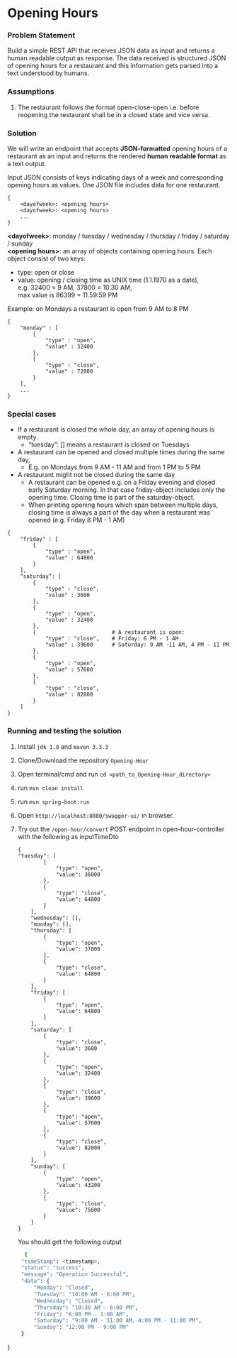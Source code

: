 # Opening Hours

### Problem Statement

Build a simple REST API that receives JSON data as input and returns a human readable output as response. The data received is structured
JSON of opening hours for a restaurant and this information gets parsed into a
text understood by humans.

### Assumptions
1. The restaurant follows the format open-close-open i.e. before reopening the restaurant shall be in a closed state and vice versa.

### Solution

We will write an endpoint that accepts **JSON-formatted** opening hours of a
restaurant as an input and returns the rendered **human readable format** as a text output.

Input JSON consists of keys indicating days of a week and corresponding opening hours
as values. One JSON file includes data for one restaurant.

```
{
    <dayofweek>: <opening hours>
    <dayofweek>: <opening hours>
    ...
}
```

**&lt;dayofweek&gt;**: monday / tuesday / wednesday / thursday / friday / saturday / sunday  
**&lt;opening hours&gt;**: an array of objects containing opening hours. Each object consist of
two keys:
- type: open or close
- value: opening / closing time as UNIX time (1.1.1970 as a date),  
  e.g. 32400 = 9 AM, 37800 = 10.30 AM,  
  max value is 86399 = 11.59:59 PM


Example: on Mondays a restaurant is open from 9 AM to 8 PM

```
{
    "monday" : [
        {
            "type" : "open",
            "value" : 32400
        },
        {
            "type" : "close",
            "value" : 72000
        }
    ],
    ...
}
```

### Special cases

- If a restaurant is closed the whole day, an array of opening hours is empty.
    - “tuesday”: [] means a restaurant is closed on Tuesdays
- A restaurant can be opened and closed multiple times during the same day,
    - E.g. on Mondays from 9 AM - 11 AM and from 1 PM to 5 PM
- A restaurant might not be closed during the same day
    - A restaurant can be opened e.g. on a Friday evening and closed early
      Saturday morning. In that case friday-object includes only the opening time.
      Closing time is part of the saturday-object.
    - When printing opening hours which span between multiple days, closing
      time is always a part of the day when a restaurant was opened (e.g. Friday 8
      PM - 1 AM)

```
{
    "friday" : [
        {
            "type" : "open",
            "value" : 64800
        }
    ],
    “saturday”: [
        {
            "type" : "close",
            "value" : 3600
        },
        {
            "type" : "open",
            "value" : 32400
        },
        {                        # A restaurant is open:
            "type" : "close",    # Friday: 6 PM - 1 AM
            "value" : 39600      # Saturday: 9 AM -11 AM, 4 PM - 11 PM
        },
        {
            "type" : "open",
            "value" : 57600
        },
        {
            "type" : "close",
            "value" : 82800
        }
    ]
}
```

### Running and testing the solution

1. Install `jdk 1.8` and `maven 3.3.3`
2. Clone/Download the repository `Opening-Hour`
3. Open terminal/cmd and run `cd <path_to_Opening-Hour_directory>`
4. run `mvn clean install`
5. run `mvn spring-boot:run`
6. Open `http://localhost:8080/swagger-ui/` in browser.
4. Try out the `/open-hour/convert` POST endpoint in open-hour-controller with the following as inputTimeDto

    ```
    {
    "tuesday": [
            {
                "type": "open",
                "value": 36000
            },
            {
                "type": "close",
                "value": 64800
            }
        ],
        "wednesday": [],
        "monday": [],
        "thursday": [
            {
                "type": "open",
                "value": 37800
            },
            {
                "type": "close",
                "value": 64800
            }
        ],
        "friday": [
            {
                "type": "open",
                "value": 64800
            }
        ],
        "saturday": [
            {
                "type": "close",
                "value": 3600
            },
            {
                "type": "open",
                "value": 32400
            },
            {
                "type": "close",
                "value": 39600
            },
            {
                "type": "open",
                "value": 57600
            },
            {
                "type": "close",
                "value": 82800
            }
        ],
        "sunday": [
            {
                "type": "open",
                "value": 43200
            },
            {
                "type": "close",
                "value": 75600
            }
        ]
    }
    ```

   You should get the following output

   ```bash
     {
    "timeStamp": <timestamp>,
    "status": "success",
    "message": "Operation Successful",
    "data": {
        "Monday": "Closed",
        "Tuesday": "10:00 AM - 6:00 PM",
        "Wednesday": "Closed",
        "Thursday": "10:30 AM - 6:00 PM",
        "Friday": "6:00 PM - 1:00 AM",
        "Saturday": "9:00 AM - 11:00 AM, 4:00 PM - 11:00 PM",
        "Sunday": "12:00 PM - 9:00 PM"
    }
}
   ```
